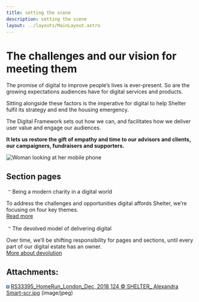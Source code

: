 ```yaml
---
title: setting the scene
description: setting the scene
layout: ../layouts/MainLayout.astro
---
```


# The challenges and our vision for meeting them

The promise of digital to improve people’s lives is ever-present. So are the growing expectations audiences have for digital services and products.

Sitting alongside these factors is the imperative for digital to help Shelter fulfil its strategy and end the housing emergency.

The Digital Framework sets out how we can, and facilitates how we deliver user value and engage our audiences.

**It lets us restore the gift of empathy and time to our advisors and clients, our campaigners, fundraisers and supporters.**

![Woman looking at her mobile phone](attachments/482967586/482934935.jpg)

## Section pages

![](images/icons/grey_arrow_down.png)Being a modern charity in a digital world

To address the challenges and opportunities digital affords Shelter, we’re focusing on four key themes.  
[Read more](https://shelteruk.atlassian.net/wiki/spaces/GTS/pages/393871368/Intro+Being+a+modern+charity+in+a+digital+world)

![](images/icons/grey_arrow_down.png)The devolved model of delivering digital

Over time, we’ll be shifting responsibility for pages and sections, until every part of our digital estate has an owner.  
[More about devolution](The-devolved-model-of-delivering-digital_416317505.html)

## Attachments:

![](images/icons/bullet_blue.gif) [RS33395_HomeRun_London_Dec, 2018 124 © SHELTER\_ Alexandra Smart-scr.jpg](attachments/482967586/482934935.jpg) (image/jpeg)
